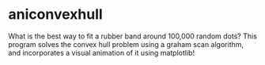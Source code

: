 # aniconvexhull
What is the best way to fit a rubber band around 100,000 random dots? This program solves the convex hull problem using a graham scan algorithm, and incorporates a visual animation of it using matplotlib!
